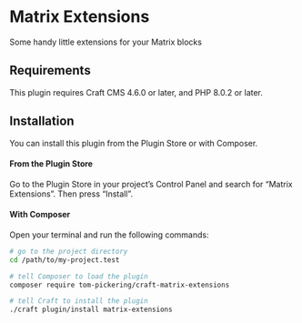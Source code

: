 # Matrix Extensions

Some handy little extensions for your Matrix blocks

## Requirements

This plugin requires Craft CMS 4.6.0 or later, and PHP 8.0.2 or later.

## Installation

You can install this plugin from the Plugin Store or with Composer.

#### From the Plugin Store

Go to the Plugin Store in your project’s Control Panel and search for “Matrix Extensions”. Then press “Install”.

#### With Composer

Open your terminal and run the following commands:

```bash
# go to the project directory
cd /path/to/my-project.test

# tell Composer to load the plugin
composer require tom-pickering/craft-matrix-extensions

# tell Craft to install the plugin
./craft plugin/install matrix-extensions
```
